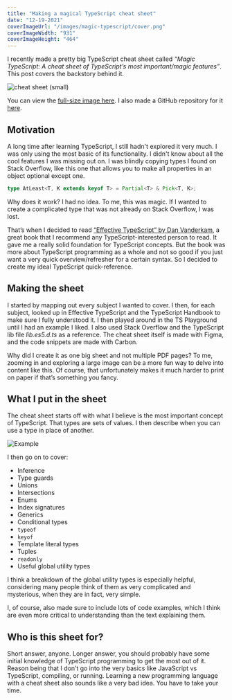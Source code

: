 ```yaml
---
title: "Making a magical TypeScript cheat sheet"
date: "12-19-2021"
coverImageUrl: "/images/magic-typescript/cover.png"
coverImageWidth: "931"
coverImageHeight: "464"
---
```


I recently made a pretty big TypeScript cheat sheet called _“Magic TypeScript: A cheat sheet of TypeScript’s most important/magic features”_. This post covers the backstory behind it.

![cheat sheet (small)](/images/magic-typescript/small.png)

You can view the [full-size image here](/images/magic-typescript/magic-typescript.png). I also made a GitHub repository for it [here](https://github.com/carltheperson/magic-typescript).

## Motivation

A long time after learning TypeScript, I still hadn't explored it very much. I was only using the most basic of its functionality. I didn't know about all the cool features I was missing out on. I was blindly copying types I found on Stack Overflow, like this one that allows you to make all properties in an object optional except one.

```ts
type AtLeast<T, K extends keyof T> = Partial<T> & Pick<T, K>;
```

Why does it work? I had no idea. To me, this was magic. If I wanted to create a complicated type that was not already on Stack Overflow, I was lost.

That’s when I decided to read [“Effective TypeScript” by Dan Vanderkam](https://www.amazon.com/Effective-TypeScript-Specific-Ways-Improve/dp/1492053740/), a great book that I recommend any TypeScript-interested person to read. It gave me a really solid foundation for TypeScript concepts. But the book was more about TypeScript programming as a whole and not so good if you just want a very quick overview/refresher for a certain syntax. So I decided to create my ideal TypeScript quick-reference.

## Making the sheet

I started by mapping out every subject I wanted to cover. I then, for each subject, looked up in Effective TypeScript and the TypeScript Handbook to make sure I fully understood it. I then played around in the TS Playground until I had an example I liked. I also used Stack Overflow and the TypeScript lib file _lib.es5.d.ts_ as a reference. The cheat sheet itself is made with Figma, and the code snippets are made with Carbon.

Why did I create it as one big sheet and not multiple PDF pages? To me, zooming in and exploring a large image can be a more fun way to delve into content like this. Of course, that unfortunately makes it much harder to print on paper if that’s something you fancy.

## What I put in the sheet

The cheat sheet starts off with what I believe is the most important concept of TypeScript. That types are sets of values. I then describe when you can use a type in place of another.

![Example](/images/magic-typescript/example.png)

I then go on to cover:

- Inference
- Type guards
- Unions
- Intersections
- Enums
- Index signatures
- Generics
- Conditional types
- `typeof`
- `keyof`
- Template literal types
- Tuples
- `readonly`
- Useful global utility types

I think a breakdown of the global utility types is especially helpful, considering many people think of them as very complicated and mysterious, when they are in fact, very simple.

I, of course, also made sure to include lots of code examples, which I think are even more critical to understanding than the text explaining them.

## Who is this sheet for?

Short answer, anyone. Longer answer, you should probably have some initial knowledge of TypeScript programming to get the most out of it. Reason being that I don’t go into the very basics like JavaScript vs TypeScript, compiling, or running. Learning a new programming language with a cheat sheet also sounds like a very bad idea. You have to take your time.
